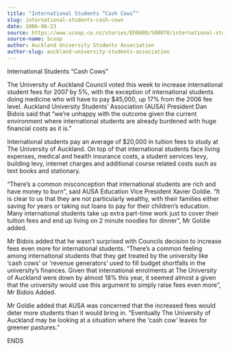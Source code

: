 ```yaml
---
title: "International Students “Cash Cows”"
slug: international-students-cash-cows
date: 2006-08-23
source: https://www.scoop.co.nz/stories/ED0608/S00070/international-students-cash-cows.htm
source-name: Scoop
author: Auckland University Students Association
author-slug: auckland-university-students-association
---
```


<p>International Students “Cash Cows”</p>

<p>The University of
Auckland Council voted this week to increase international
student fees for 2007 by 5%, with the exception of
international students doing medicine who will have to pay
$45,000, up 17% from the 2006 fee level.  Auckland
University Students’ Association (AUSA) President Dan
Bidois said that “we’re unhappy with the outcome given
the current environment where international students are
already burdened with huge financial costs as it
is.”</p>

<p>International students pay an average of $20,000 in
tuition fees to study at The University of Auckland.  On top
of that international students face living expenses, medical
and health insurance costs, a student services levy,
building levy, internet charges and additional course
related costs such as text books and stationary.<p>

<p>“There’s a common misconception that international
students are rich and have money to burn”, said AUSA
Education Vice President Xavier Goldie.  “It is clear to
us that they are not particularly wealthy, with their
families either saving for years or taking out loans to pay
for their children’s education.  Many international
students take up extra part-time work just to cover their
tuition fees and end up living on 2 minute noodles for
dinner”, Mr Goldie added.</p>

<p>Mr Bidois added that he
wasn’t surprised with Councils decision to increase fees
even more for international students.  “There’s a common
feeling among international students that they get treated
by the university like ‘cash cows’ or ‘revenue
generators’ used to fill budget shortfalls in the
university’s finances.  Given that international
enrolments at The University of Auckland were down by almost
18% this year, it seemed almost a given that the university
would use this argument to simply raise fees even more”,
Mr Bidois Added.<p>

<p>Mr Goldie added that AUSA was concerned
that the increased fees would deter more students than it
would bring in.  “Eventually The University of Auckland
may be looking at a situation where the ‘cash cow’
leaves for greener
pastures.”</p>

<p>ENDS<p>




<!--


